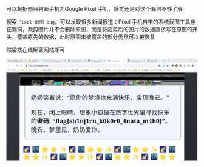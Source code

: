 可以根据题目判断手机为Google Pixel 手机，感觉还是对这个漏洞不够了解

搜索 `Pixel 截图 bug`，可以发现很多新闻报道：Pixel 手机自带的系统截图工具存在漏洞，裁剪图片并不会删除原图，而是将裁剪后的图片的数据直接写在原图的开头，覆盖原先的数据，此时原图未被覆盖的部分仍然可以被恢复

然后找在线解密网站即可

![image-20231104205027092](./assets/image-20231104205027092.png)



